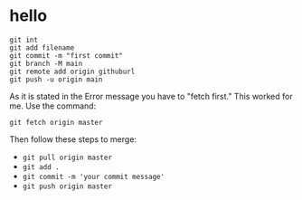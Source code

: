 # hello

```
git int
git add filename
git commit -m "first commit"
git branch -M main
git remote add origin githuburl
git push -u origin main
```

As it is stated in the Error message you have to "fetch first." This worked for me. Use the command:

```git fetch origin master```

Then follow these steps to merge:

- ```git pull origin master```
- ```git add .```
- ```git commit -m 'your commit message'```
- ```git push origin master```
